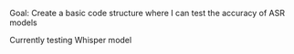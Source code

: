 Goal: Create a basic code structure where I can test the accuracy of ASR models 

Currently testing Whisper model
